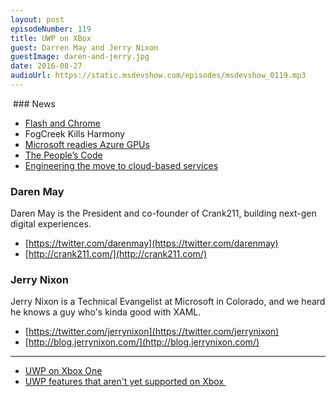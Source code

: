 ```yaml
---
layout: post
episodeNumber: 119
title: UWP on XBox
guest: Darren May and Jerry Nixon
guestImage: daren-and-jerry.jpg
date: 2016-08-27
audioUrl: https://static.msdevshow.com/episodes/msdevshow_0119.mp3
---
```


 ### News

 - [Flash and Chrome](https://chrome.googleblog.com/2016/08/flash-and-chrome.html)
 - FogCreek Kills Harmony
 - [Microsoft readies Azure GPUs](https://www.virtualizationpractice.com/microsoft-readies-azure-gpus-38918/)
 - [The People’s Code](https://www.whitehouse.gov/blog/2016/08/08/peoples-code)
 - [Engineering the move to cloud-based services](https://azure.microsoft.com/en-us/blog/engineering-the-move-to-cloud-based-services/)

### Daren May

Daren May is the President and co-founder of Crank211, building next-gen digital experiences.

 - [https://twitter.com/darenmay](https://twitter.com/darenmay)
 - [http://crank211.com/](http://crank211.com/)

### Jerry Nixon

Jerry Nixon is a Technical Evangelist at Microsoft in Colorado, and we heard he knows a guy who's kinda good with XAML.

 - [https://twitter.com/jerrynixon](https://twitter.com/jerrynixon)
 - [http://blog.jerrynixon.com/](http://blog.jerrynixon.com/)
 
--------------------------------------------------

 - [UWP on Xbox One](https://msdn.microsoft.com/en-us/windows/uwp/xbox-apps/index)
 - [UWP features that aren't yet supported on Xbox ](https://msdn.microsoft.com/library/windows/apps/mt693377?f=255&MSPPError=-2147217396)